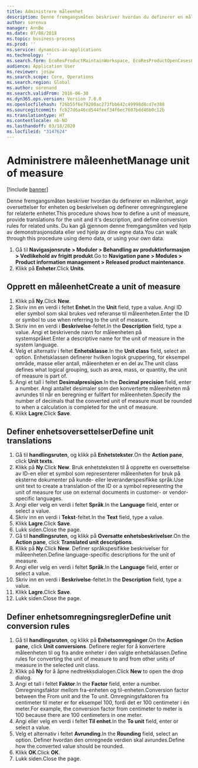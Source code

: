 ```yaml
---
title: Administrere måleenhet
description: Denne fremgangsmåten beskriver hvordan du definerer en målenhet, angir oversettelser for enheten og beskrivelsen og definerer omregningsreglene for relaterte enheter.
author: sorenva
manager: AnnBe
ms.date: 07/08/2018
ms.topic: business-process
ms.prod: ''
ms.service: dynamics-ax-applications
ms.technology: ''
ms.search.form: EcoResProductMaintainWorkspace, EcoResProductOpenCasesFormPart, UnitOfMeasure, UnitOfMeasureReportingTranslation, UnitOfMeasureTranslation, UnitOfMeasureConversion, UnitOfMeasureConversionEditOrCreate, UnitOfMeasureLookup
audience: Application User
ms.reviewer: josaw
ms.search.scope: Core, Operations
ms.search.region: Global
ms.author: sorenand
ms.search.validFrom: 2016-06-30
ms.dyn365.ops.version: Version 7.0.0
ms.openlocfilehash: f26b55f6e79200ac273fbb642c49998d8cd7e388
ms.sourcegitcommit: fcb27d6a46cd544feef34f6ec7607bdd46b0c12b
ms.translationtype: HT
ms.contentlocale: nb-NO
ms.lasthandoff: 03/18/2020
ms.locfileid: "3147624"
---
```

# <a name="manage-unit-of-measure"></a><span data-ttu-id="4cd90-103">Administrere måleenhet</span><span class="sxs-lookup"><span data-stu-id="4cd90-103">Manage unit of measure</span></span>

[!include [banner](../../includes/banner.md)]

<span data-ttu-id="4cd90-104">Denne fremgangsmåten beskriver hvordan du definerer en målenhet, angir oversettelser for enheten og beskrivelsen og definerer omregningsreglene for relaterte enheter.</span><span class="sxs-lookup"><span data-stu-id="4cd90-104">This procedure shows how to define a unit of measure, provide translations for the unit and it's description, and define conversion rules for related units.</span></span> <span data-ttu-id="4cd90-105">Du kan gå gjennom denne fremgangsmåten ved hjelp av demonstrasjonsdata eller ved hjelp av dine egne data.</span><span class="sxs-lookup"><span data-stu-id="4cd90-105">You can walk through this procedure using demo data, or using your own data.</span></span>

1. <span data-ttu-id="4cd90-106">Gå til **Navigasjonsrute > Moduler > Behandling av produktinformasjon > Vedlikehold av frigitt produkt**.</span><span class="sxs-lookup"><span data-stu-id="4cd90-106">Go to **Navigation pane > Modules > Product information management > Released product maintenance**.</span></span>
2. <span data-ttu-id="4cd90-107">Klikk på **Enheter**.</span><span class="sxs-lookup"><span data-stu-id="4cd90-107">Click **Units**.</span></span>

## <a name="create-a-unit-of-measure"></a><span data-ttu-id="4cd90-108">Opprett en måleenhet</span><span class="sxs-lookup"><span data-stu-id="4cd90-108">Create a unit of measure</span></span>
1. <span data-ttu-id="4cd90-109">Klikk på **Ny**.</span><span class="sxs-lookup"><span data-stu-id="4cd90-109">Click **New**.</span></span>
2. <span data-ttu-id="4cd90-110">Skriv inn en verdi i feltet **Enhet**.</span><span class="sxs-lookup"><span data-stu-id="4cd90-110">In the **Unit** field, type a value.</span></span> <span data-ttu-id="4cd90-111">Angi ID eller symbol som skal brukes ved referanse til måleenheten.</span><span class="sxs-lookup"><span data-stu-id="4cd90-111">Enter the ID or symbol to use when referring to the unit of measure.</span></span>  
3. <span data-ttu-id="4cd90-112">Skriv inn en verdi i **Beskrivelse**-feltet.</span><span class="sxs-lookup"><span data-stu-id="4cd90-112">In the **Description** field, type a value.</span></span> <span data-ttu-id="4cd90-113">Angi et beskrivende navn for måleenheten på systemspråket.</span><span class="sxs-lookup"><span data-stu-id="4cd90-113">Enter a descriptive name for the unit of measure in the system language.</span></span>  
4. <span data-ttu-id="4cd90-114">Velg et alternativ i feltet **Enhetsklasse**.</span><span class="sxs-lookup"><span data-stu-id="4cd90-114">In the **Unit class** field, select an option.</span></span> <span data-ttu-id="4cd90-115">Enhetsklassen definerer hvilken logisk gruppering, for eksempel område, masse eller antall, måleenheten er en del av.</span><span class="sxs-lookup"><span data-stu-id="4cd90-115">The unit class defines what logical grouping, such as area, mass, or quantity, the unit of measure is part of.</span></span>  
5. <span data-ttu-id="4cd90-116">Angi et tall i feltet **Desimalpresisjon**.</span><span class="sxs-lookup"><span data-stu-id="4cd90-116">In the **Decimal precision** field, enter a number.</span></span> <span data-ttu-id="4cd90-117">Angi antallet desimaler som den konverterte måleenheten må avrundes til når en beregning er fullført for måleenheten.</span><span class="sxs-lookup"><span data-stu-id="4cd90-117">Specify the number of decimals that the converted unit of measure must be rounded to when a calculation is completed for the unit of measure.</span></span>  
6. <span data-ttu-id="4cd90-118">Klikk **Lagre**.</span><span class="sxs-lookup"><span data-stu-id="4cd90-118">Click **Save**.</span></span>

## <a name="define-unit-translations"></a><span data-ttu-id="4cd90-119">Definer enhetsoversettelser</span><span class="sxs-lookup"><span data-stu-id="4cd90-119">Define unit translations</span></span>
1. <span data-ttu-id="4cd90-120">Gå til **handlingsruten**, og klikk på **Enhetstekster**.</span><span class="sxs-lookup"><span data-stu-id="4cd90-120">On the **Action pane**, click **Unit texts**.</span></span>
2. <span data-ttu-id="4cd90-121">Klikk på **Ny**.</span><span class="sxs-lookup"><span data-stu-id="4cd90-121">Click **New**.</span></span> <span data-ttu-id="4cd90-122">Bruk enhetsteksten til å opprette en oversettelse av ID-en eller et symbol som representerer måleenheten for bruk på eksterne dokumenter på kunde- eller leverandørspesifikke språk.</span><span class="sxs-lookup"><span data-stu-id="4cd90-122">Use unit text to create a translation of the ID or a symbol representing the unit of measure for use on external documents in customer- or vendor-specific languages.</span></span>  
3. <span data-ttu-id="4cd90-123">Angi eller velg en verdi i feltet **Språk**.</span><span class="sxs-lookup"><span data-stu-id="4cd90-123">In the **Language** field, enter or select a value.</span></span>
4. <span data-ttu-id="4cd90-124">Skriv inn en verdi i **Tekst**-feltet.</span><span class="sxs-lookup"><span data-stu-id="4cd90-124">In the **Text** field, type a value.</span></span>
5. <span data-ttu-id="4cd90-125">Klikk **Lagre**.</span><span class="sxs-lookup"><span data-stu-id="4cd90-125">Click **Save**.</span></span>
6. <span data-ttu-id="4cd90-126">Lukk siden.</span><span class="sxs-lookup"><span data-stu-id="4cd90-126">Close the page.</span></span>
7. <span data-ttu-id="4cd90-127">Gå til **handlingsruten**, og klikk på **Oversatte enhetsbeskrivelser**.</span><span class="sxs-lookup"><span data-stu-id="4cd90-127">On the **Action pane**, click **Translated unit descriptions**.</span></span>
8. <span data-ttu-id="4cd90-128">Klikk på **Ny**.</span><span class="sxs-lookup"><span data-stu-id="4cd90-128">Click **New**.</span></span> <span data-ttu-id="4cd90-129">Definer språkspesifikke beskrivelser for måleenheten.</span><span class="sxs-lookup"><span data-stu-id="4cd90-129">Define language-specific descriptions for the unit of measure.</span></span>  
9. <span data-ttu-id="4cd90-130">Angi eller velg en verdi i feltet **Språk**.</span><span class="sxs-lookup"><span data-stu-id="4cd90-130">In the **Language** field, enter or select a value.</span></span>
10. <span data-ttu-id="4cd90-131">Skriv inn en verdi i **Beskrivelse**-feltet.</span><span class="sxs-lookup"><span data-stu-id="4cd90-131">In the **Description** field, type a value.</span></span>
11. <span data-ttu-id="4cd90-132">Klikk **Lagre**.</span><span class="sxs-lookup"><span data-stu-id="4cd90-132">Click **Save**.</span></span>
12. <span data-ttu-id="4cd90-133">Lukk siden.</span><span class="sxs-lookup"><span data-stu-id="4cd90-133">Close the page.</span></span>

## <a name="define-unit-conversion-rules"></a><span data-ttu-id="4cd90-134">Definer enhetsomregningsregler</span><span class="sxs-lookup"><span data-stu-id="4cd90-134">Define unit conversion rules</span></span>
1. <span data-ttu-id="4cd90-135">Gå til **handlingsruten**, og klikk på **Enhetsomregninger**.</span><span class="sxs-lookup"><span data-stu-id="4cd90-135">On the **Action pane**, click **Unit conversions**.</span></span> <span data-ttu-id="4cd90-136">Definere regler for å konvertere måleenheten til og fra andre enheter i den valgte enhetsklassen.</span><span class="sxs-lookup"><span data-stu-id="4cd90-136">Define rules for converting the unit of measure to and from other units of measure in the selected unit class.</span></span>  
2. <span data-ttu-id="4cd90-137">Klikk på **Ny** for å åpne nedtrekksdialogen.</span><span class="sxs-lookup"><span data-stu-id="4cd90-137">Click **New** to open the drop dialog.</span></span>
3. <span data-ttu-id="4cd90-138">Angi et tall i feltet **Faktor**.</span><span class="sxs-lookup"><span data-stu-id="4cd90-138">In the **Factor** field, enter a number.</span></span> <span data-ttu-id="4cd90-139">Omregningsfaktor mellom fra-enheten og til-enheten.</span><span class="sxs-lookup"><span data-stu-id="4cd90-139">Conversion factor between the From unit and the To unit.</span></span> <span data-ttu-id="4cd90-140">Omregningsfaktoren fra centimeter til meter er for eksempel 100, fordi det er 100 centimeter i én meter.</span><span class="sxs-lookup"><span data-stu-id="4cd90-140">For example, the conversion factor from centimeter to meter is 100 because there are 100 centimeters in one meter.</span></span>  
4. <span data-ttu-id="4cd90-141">Angi eller velg en verdi i feltet **Til enhet**.</span><span class="sxs-lookup"><span data-stu-id="4cd90-141">In the **To unit** field, enter or select a value.</span></span>
5. <span data-ttu-id="4cd90-142">Velg et alternativ i feltet **Avrunding**.</span><span class="sxs-lookup"><span data-stu-id="4cd90-142">In the **Rounding** field, select an option.</span></span> <span data-ttu-id="4cd90-143">Definer hvordan den omregnede verdien skal avrundes.</span><span class="sxs-lookup"><span data-stu-id="4cd90-143">Define how the converted value should be rounded.</span></span>  
6. <span data-ttu-id="4cd90-144">Klikk **OK**.</span><span class="sxs-lookup"><span data-stu-id="4cd90-144">Click **OK**.</span></span>
7. <span data-ttu-id="4cd90-145">Lukk siden.</span><span class="sxs-lookup"><span data-stu-id="4cd90-145">Close the page.</span></span>


